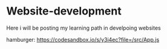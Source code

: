 # Website-development
Here i will be posting my learning path in develpoing websites

hamburger: https://codesandbox.io/s/y3i4ec?file=/src/App.js
